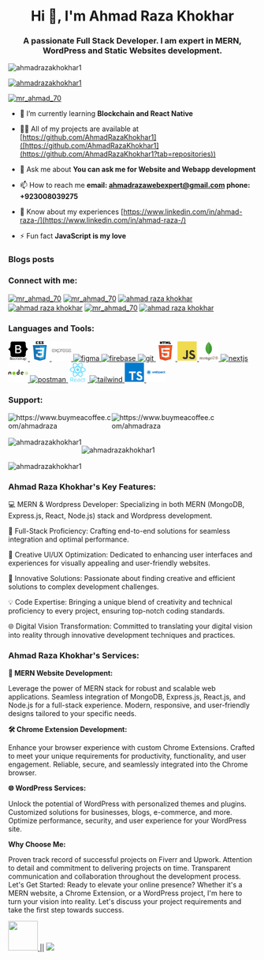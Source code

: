 <h1 align="center">Hi 👋, I'm Ahmad Raza Khokhar</h1>
<h3 align="center">A passionate Full Stack Developer. I am expert in MERN, WordPress and Static Websites development.</h3>

<p align="left"> <img src="https://komarev.com/ghpvc/?username=ahmadrazakhokhar1&label=Profile%20views&color=0e75b6&style=flat" alt="ahmadrazakhokhar1" /> </p>

<p align="left"> <a href="https://github.com/AhmadRazaKhokhar1?tab=repositories"><img src="https://github-profile-trophy.vercel.app/?username=ahmadrazakhokhar1" alt="ahmadrazakhokhar1" /></a> </p>

<p align="left"> <a href="https://twitter.com/mr_ahmad_70" target="blank"><img src="https://img.shields.io/twitter/follow/mr_ahmad_70?logo=twitter&style=for-the-badge" alt="mr_ahmad_70" /></a> </p>

- 🌱 I’m currently learning **Blockchain and React Native**

- 👨‍💻 All of my projects are available at [https://github.com/AhmadRazaKhokhar1]([https://github.com/AhmadRazaKhokhar1](https://github.com/AhmadRazaKhokhar1?tab=repositories))

- 💬 Ask me about **You can ask me for Website and Webapp development**

- 📫 How to reach me **email: ahmadrazawebexpert@gmail.com phone: +923008039275**

- 📄 Know about my experiences [https://www.linkedin.com/in/ahmad-raza-/](https://www.linkedin.com/in/ahmad-raza-/)

- ⚡ Fun fact **JavaScript is my love**

### Blogs posts
<!-- BLOG-POST-LIST:START -->
<!-- BLOG-POST-LIST:END -->

<h3 align="left">Connect with me:</h3>
<p align="left">
<a href="https://dev.to/mr_ahmad_70" target="blank"><img align="center" src="https://raw.githubusercontent.com/rahuldkjain/github-profile-readme-generator/master/src/images/icons/Social/devto.svg" alt="mr_ahmad_70" height="30" width="40" /></a>
<a href="https://twitter.com/mr_ahmad_70" target="blank"><img align="center" src="https://raw.githubusercontent.com/rahuldkjain/github-profile-readme-generator/master/src/images/icons/Social/twitter.svg" alt="mr_ahmad_70" height="30" width="40" /></a>
<a href="https://www.linkedin.com/in/ahmad-raza-" target="blank"><img align="center" src="https://raw.githubusercontent.com/rahuldkjain/github-profile-readme-generator/master/src/images/icons/Social/linked-in-alt.svg" alt="ahmad raza khokhar" height="30" width="40" /></a>
<a href="https://www.facebook.com/ahmadrazakhokhar786/" target="blank"><img align="center" src="https://raw.githubusercontent.com/rahuldkjain/github-profile-readme-generator/master/src/images/icons/Social/facebook.svg" alt="ahmad raza khokhar" height="30" width="40" /></a>
<a href="https://instagram.com/mr_ahmad_70" target="blank"><img align="center" src="https://raw.githubusercontent.com/rahuldkjain/github-profile-readme-generator/master/src/images/icons/Social/instagram.svg" alt="mr_ahmad_70" height="30" width="40" /></a>
<a href="https://www.youtube.com/channel/UC_5dLxc1_JTkj3ZrWWW0u0A" target="blank"><img align="center" src="https://raw.githubusercontent.com/rahuldkjain/github-profile-readme-generator/master/src/images/icons/Social/youtube.svg" alt="ahmad raza khokhar" height="30" width="40" /></a>
</p>

<h3 align="left">Languages and Tools:</h3>
<p align="left"> <a href="https://getbootstrap.com" target="_blank" rel="noreferrer"> <img src="https://raw.githubusercontent.com/devicons/devicon/master/icons/bootstrap/bootstrap-plain-wordmark.svg" alt="bootstrap" width="40" height="40"/> </a> <a href="https://www.w3schools.com/css/" target="_blank" rel="noreferrer"> <img src="https://raw.githubusercontent.com/devicons/devicon/master/icons/css3/css3-original-wordmark.svg" alt="css3" width="40" height="40"/> </a> <a href="https://expressjs.com" target="_blank" rel="noreferrer"> <img src="https://raw.githubusercontent.com/devicons/devicon/master/icons/express/express-original-wordmark.svg" alt="express" width="40" height="40"/> </a> <a href="https://www.figma.com/" target="_blank" rel="noreferrer"> <img src="https://www.vectorlogo.zone/logos/figma/figma-icon.svg" alt="figma" width="40" height="40"/> </a> <a href="https://firebase.google.com/" target="_blank" rel="noreferrer"> <img src="https://www.vectorlogo.zone/logos/firebase/firebase-icon.svg" alt="firebase" width="40" height="40"/> </a> <a href="https://git-scm.com/" target="_blank" rel="noreferrer"> <img src="https://www.vectorlogo.zone/logos/git-scm/git-scm-icon.svg" alt="git" width="40" height="40"/> </a> <a href="https://www.w3.org/html/" target="_blank" rel="noreferrer"> <img src="https://raw.githubusercontent.com/devicons/devicon/master/icons/html5/html5-original-wordmark.svg" alt="html5" width="40" height="40"/> </a> <a href="https://developer.mozilla.org/en-US/docs/Web/JavaScript" target="_blank" rel="noreferrer"> <img src="https://raw.githubusercontent.com/devicons/devicon/master/icons/javascript/javascript-original.svg" alt="javascript" width="40" height="40"/> </a> <a href="https://www.mongodb.com/" target="_blank" rel="noreferrer"> <img src="https://raw.githubusercontent.com/devicons/devicon/master/icons/mongodb/mongodb-original-wordmark.svg" alt="mongodb" width="40" height="40"/> </a> <a href="https://nextjs.org/" target="_blank" rel="noreferrer"> <img src="https://cdn.worldvectorlogo.com/logos/nextjs-2.svg" alt="nextjs" width="40" height="40"/> </a> <a href="https://nodejs.org" target="_blank" rel="noreferrer"> <img src="https://raw.githubusercontent.com/devicons/devicon/master/icons/nodejs/nodejs-original-wordmark.svg" alt="nodejs" width="40" height="40"/> </a> <a href="https://postman.com" target="_blank" rel="noreferrer"> <img src="https://www.vectorlogo.zone/logos/getpostman/getpostman-icon.svg" alt="postman" width="40" height="40"/> </a> <a href="https://reactjs.org/" target="_blank" rel="noreferrer"> <img src="https://raw.githubusercontent.com/devicons/devicon/master/icons/react/react-original-wordmark.svg" alt="react" width="40" height="40"/> </a> <a href="https://tailwindcss.com/" target="_blank" rel="noreferrer"> <img src="https://www.vectorlogo.zone/logos/tailwindcss/tailwindcss-icon.svg" alt="tailwind" width="40" height="40"/> </a> <a href="https://www.typescriptlang.org/" target="_blank" rel="noreferrer"> <img src="https://raw.githubusercontent.com/devicons/devicon/master/icons/typescript/typescript-original.svg" alt="typescript" width="40" height="40"/> </a> <a href="https://webpack.js.org" target="_blank" rel="noreferrer"> <img src="https://raw.githubusercontent.com/devicons/devicon/d00d0969292a6569d45b06d3f350f463a0107b0d/icons/webpack/webpack-original-wordmark.svg" alt="webpack" width="40" height="40"/> </a> </p>

<h3 align="left">Support:</h3>
<p><a href="https://www.buymeacoffee.com/https://www.buymeacoffee.com/ahmadraza"> <img align="left" src="https://cdn.buymeacoffee.com/buttons/v2/default-yellow.png" height="50" width="210" alt="https://www.buymeacoffee.com/ahmadraza" /></a><a href="https://ko-fi.com/https://www.buymeacoffee.com/ahmadraza"> <img align="left" src="https://cdn.ko-fi.com/cdn/kofi3.png?v=3" height="50" width="210" alt="https://www.buymeacoffee.com/ahmadraza" /></a></p><br><br>

<p><img align="left" src="https://github-readme-stats.vercel.app/api/top-langs?username=ahmadrazakhokhar1&show_icons=true&locale=en&layout=compact" alt="ahmadrazakhokhar1" /></p>

<p>&nbsp;<img align="center" src="https://github-readme-stats.vercel.app/api?username=ahmadrazakhokhar1&show_icons=true&locale=en" alt="ahmadrazakhokhar1" /></p>

<p><img align="center" src="https://github-readme-streak-stats.herokuapp.com/?user=ahmadrazakhokhar1&" alt="ahmadrazakhokhar1" /></p>

<h3 align="left">Ahmad Raza Khokhar's Key Features:</h3>

💻 MERN & Wordpress Developer: Specializing in both MERN (MongoDB, Express.js, React, Node.js) stack and Wordpress development.

🚀 Full-Stack Proficiency: Crafting end-to-end solutions for seamless integration and optimal performance.

🎨 Creative UI/UX Optimization: Dedicated to enhancing user interfaces and experiences for visually appealing and user-friendly websites.

🌟 Innovative Solutions: Passionate about finding creative and efficient solutions to complex development challenges.

💡 Code Expertise: Bringing a unique blend of creativity and technical proficiency to every project, ensuring top-notch coding standards.

🌐 Digital Vision Transformation: Committed to translating your digital vision into reality through innovative development techniques and practices.

<h3 align="left">Ahmad Raza Khokhar's Services:</h3>
<b>🚀 MERN Website Development:</b>

Leverage the power of MERN stack for robust and scalable web applications.
Seamless integration of MongoDB, Express.js, React.js, and Node.js for a full-stack experience.
Modern, responsive, and user-friendly designs tailored to your specific needs.

<b>🛠️ Chrome Extension Development:</b>

Enhance your browser experience with custom Chrome Extensions.
Crafted to meet your unique requirements for productivity, functionality, and user engagement.
Reliable, secure, and seamlessly integrated into the Chrome browser.

<b>🌐 WordPress Services:</b>

Unlock the potential of WordPress with personalized themes and plugins.
Customized solutions for businesses, blogs, e-commerce, and more.
Optimize performance, security, and user experience for your WordPress site.

<b>Why Choose Me:</b>

Proven track record of successful projects on Fiverr and Upwork.
Attention to detail and commitment to delivering projects on time.
Transparent communication and collaboration throughout the development process.
Let's Get Started:
Ready to elevate your online presence? Whether it's a MERN website, a Chrome Extension, or a WordPress project, I'm here to turn your vision into reality. Let's discuss your project requirements and take the first step towards success.

<a href='https://www.fiverr.com/ahmadraza553?source=gig_page&gigs=slug%3Areactify-an-interactive-webapp-as-a-react-frontend-wizard%2Cpckg_id%3A1'>
<img src='https://i.ibb.co/MgKdCgz/ahmad-raza-khokhar-upwork-account-link-image.png" alt="ahmad-raza-khokhar-upwork-account-link-image' width='60' height='60'/>
</a>  ||  <a href='https://www.upwork.com/freelancers/~013b54b8f50b9b87cc'>
<img src='https://i.ibb.co/frZ8WPZ/ahmad-raza-khokhar-fiverr-account-link-image.png" alt="ahmad-raza-khokhar-fiverr-account-link-image' width='100 height='80'/>
</a>



